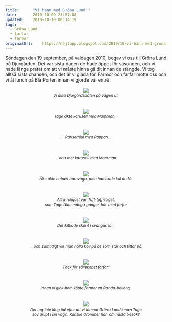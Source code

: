 ```yaml
---
title:		"Vi hann med Gröna Lund!"
date:		2010-10-09 23:57:00
updated:	2010-10-10 00:14:19
tags: 
  - Gröna Lund
  - farfar
  - farmor	
originalUrl:	https://nejtupp.blogspot.com/2010/10/vi-hann-med-grona-lund.html
---
```


<div style="text-align: center;"><div style="text-align: left;">Söndagen den 19 september, på valdagen 2010, begav vi oss till Gröna Lund på Djurgården. Det var sista dagen de hade öppet för säsongen, och vi hade länge pratat om att vi måste hinna gå dit innan de stängde. Vi tog alltså sista chansen, och det är vi glada för. Farmor och farfar mötte oss och vi åt lunch på Blå Porten innan vi gjorde vår entré.<br></div><br><img src="../../../../img/Gr%C3%B6na+Lund-_MG_4480.jpg"><br><span style="font-size:85%;"><span style="font-style: italic;">Vi åkte Djurgårdsbåten på vägen ut.</span></span><br><br><br><img src="../../../../img/Gr%C3%B6na+Lund-_MG_4567.jpg"><br><span style="font-size:85%;"><span style="font-style: italic;">Tage åkte karusell med Mamman...</span></span><br><br><br><img src="../../../../img/Gr%C3%B6na+Lund-_MG_4511.jpg"><br><span style="font-size:85%;"><span style="font-style: italic;">... Pariserhjul med Pappan...</span></span><br><br><br><img src="../../../../img/Gr%C3%B6na+Lund-_MG_4508.jpg"><br><span style="font-size:85%;"><span style="font-style: italic;">... och mer karusell med Mamman.</span></span><br><br><br><img src="../../../../img/Gr%C3%B6na+Lund-_MG_4534.jpg"><br><span style="font-size:85%;"><span style="font-style: italic;">Åke åkte enbart barnvagn, men han hade kul ändå.</span></span><br><br><br><img src="../../../../img/Gr%C3%B6na+Lund-_MG_4545.jpg"><br><span style="font-size:85%;"><span style="font-style: italic;">Allra roligast var Tuff-tuff-tåget,<br>som Tage åkte många gånger, här med farfar</span></span><br><br><br><img src="../../../../img/Gr%C3%B6na+Lund-_MG_4560.jpg"><br><span style="font-size:85%;"><span style="font-style: italic;">Det kittlade skönt i svängarna...</span></span><br><br><br><img src="../../../../img/Gr%C3%B6na+Lund-_MG_4553.jpg"><br><span style="font-size:85%;"><span style="font-style: italic;">... och samtidigt vill man hålla koll på de som står och tittar på.</span></span><br><br><br><img src="../../../../img/Gr%C3%B6na+Lund-_MG_4563.jpg"><br><span style="font-size:85%;"><span style="font-style: italic;">Tack för sällskapet farfar!</span></span><br><br><br><img src="../../../../img/Gr%C3%B6na+Lund-_MG_4577.jpg"><br><span style="font-size:85%;"><span style="font-style: italic;">Innan vi gick hem köpte farmor en Panda-ballong.</span></span><br><br><br><img src="../../../../img/Gr%C3%B6na+Lund-_MG_4627.jpg"><span style="font-style: italic;font-size:85%;"><br>Det tog inte lång tid efter att vi lämnat Gröna Lund innan  Tage<br>sov djupt i sin vagn. Kanske drömmer han om nästa besök?</span><br><br></div>
<!-- no comments on this post -->